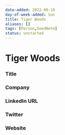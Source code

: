 ```yaml
---
date-added: 2022-09-18
day-of-week-added: Sun
title: Tiger Woods
aliases: []
tags: [Person,SeedNote]
status: unstarted
---
```


# Tiger Woods

### Title


### Company


### LinkedIn URL


### Twitter


### Website






